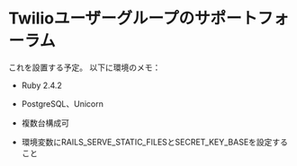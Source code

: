 # Twilioユーザーグループのサポートフォーラム

これを設置する予定。
以下に環境のメモ：

* Ruby 2.4.2

* PostgreSQL、Unicorn

* 複数台構成可

* 環境変数にRAILS_SERVE_STATIC_FILESとSECRET_KEY_BASEを設定すること
